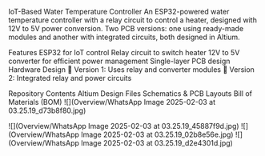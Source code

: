 IoT-Based Water Temperature Controller
An ESP32-powered water temperature controller with a relay circuit to control a heater, designed with 12V to 5V power conversion. Two PCB versions: one using ready-made modules and another with integrated circuits, both designed in Altium.

Features
ESP32 for IoT control
Relay circuit to switch heater
12V to 5V converter for efficient power management
Single-layer PCB design
Hardware Design
🔹 Version 1: Uses relay and converter modules
🔹 Version 2: Integrated relay and power circuits

Repository Contents
Altium Design Files
Schematics & PCB Layouts
Bill of Materials (BOM)
![](Overview/WhatsApp Image 2025-02-03 at 03.25.19_d73b8f80.jpg)

![](Overview/WhatsApp Image 2025-02-03 at 03.25.19_45887f9d.jpg)
![](Overview/WhatsApp Image 2025-02-03 at 03.25.19_02b8e56e.jpg)
![](Overview/WhatsApp Image 2025-02-03 at 03.25.19_d2e4301d.jpg)
